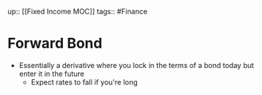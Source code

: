 up:: [[Fixed Income MOC]]
tags:: #Finance 
# Forward Bond
- Essentially a derivative where you lock in the terms of a bond today but enter it in the future
	- Expect rates to fall if you're long